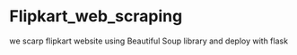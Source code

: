 # Flipkart_web_scraping
we scarp flipkart website using Beautiful Soup library and deploy with flask
